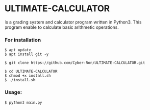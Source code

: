 # ULTIMATE-CALCULATOR

Is a grading system and calculator program written in Python3. This program enable to calculate basic arithmetic operations.

### For installation
````
$ apt update
$ apt install git -y
````

````
$ git clone https://github.com/Cyber-Ron/ULTIMATE-CALCULATOR.git
````
````
$ cd ULTIMATE-CALCULATOR
$ chmod +x install.sh
$ ./install.sh
````
### Usage:

````
$ python3 main.py
````

